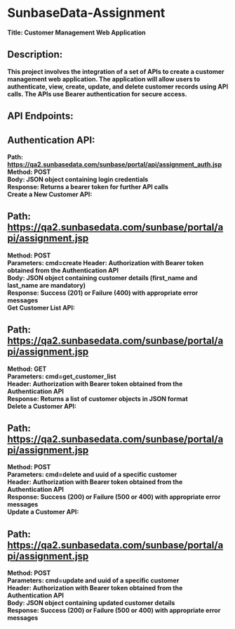 # SunbaseData-Assignment
<b>Title<b>: Customer Management Web Application
## Description:
This project involves the integration of a set of APIs to create a customer management web application. The application will allow users to authenticate, view, create, update, and delete customer records using API calls. The APIs use Bearer authentication for secure access.

## API Endpoints:

## Authentication API:
Path: https://qa2.sunbasedata.com/sunbase/portal/api/assignment_auth.jsp<br>
Method: POST<br>
Body: JSON object containing login credentials<br>
Response: Returns a bearer token for further API calls<br>
Create a New Customer API:<br>

## Path: https://qa2.sunbasedata.com/sunbase/portal/api/assignment.jsp<br>
Method: POST<br>
Parameters: cmd=create
Header: Authorization with Bearer token obtained from the Authentication API<br>
Body: JSON object containing customer details (first_name and last_name are mandatory)<br>
Response: Success (201) or Failure (400) with appropriate error messages<br>
Get Customer List API:<br>

## Path: https://qa2.sunbasedata.com/sunbase/portal/api/assignment.jsp
Method: GET<br>
Parameters: cmd=get_customer_list<br>
Header: Authorization with Bearer token obtained from the Authentication API<br>
Response: Returns a list of customer objects in JSON format<br>
Delete a Customer API:<br>

## Path: https://qa2.sunbasedata.com/sunbase/portal/api/assignment.jsp<br>
Method: POST<br>
Parameters: cmd=delete and uuid of a specific customer<br>
Header: Authorization with Bearer token obtained from the Authentication API<br>
Response: Success (200) or Failure (500 or 400) with appropriate error messages<br>
Update a Customer API:<br>

## Path: https://qa2.sunbasedata.com/sunbase/portal/api/assignment.jsp
Method: POST<br>
Parameters: cmd=update and uuid of a specific customer<br>
Header: Authorization with Bearer token obtained from the Authentication API<br>
Body: JSON object containing updated customer details<br>
Response: Success (200) or Failure (500 or 400) with appropriate error messages<br>
